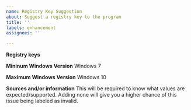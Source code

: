 ```yaml
---
name: Registry Key Suggestion
about: Suggest a registry key to the program
title: ''
labels: enhancement
assignees: ''

---
```


**Registry keys**

**Mininum Windows Version**
Windows 7

**Maximum Windows Version**
Windows 10

**Sources and/or information**
This will be required to know what values are expected/supported. Adding none will give you a higher chance of this issue being labeled as invalid.
